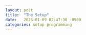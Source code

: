 ```yaml
---
layout: post
title:  "The Setup"
date:   2025-01-09 02:47:30 -0500
categories: setup programming
---
```

